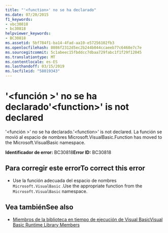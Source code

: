 ```yaml
---
title: "'<function>' no se ha declarado"
ms.date: 07/20/2015
f1_keywords:
- vbc30818
- bc30818
helpviewer_keywords:
- BC30818
ms.assetid: 5bf784f1-ba14-4fad-aa10-e57256102fb3
ms.openlocfilehash: 8086f2312d5ec2b244b044ccaeeb77c6468e7c7e
ms.sourcegitcommit: 5c1abeec15fbddcc7dbaa729fabc1f1f29f12045
ms.translationtype: MT
ms.contentlocale: es-ES
ms.lasthandoff: 03/15/2019
ms.locfileid: "58019343"
---
```

# <a name="function-is-not-declared"></a><span data-ttu-id="43f74-102">'\<función >' no se ha declarado</span><span class="sxs-lookup"><span data-stu-id="43f74-102">'\<function>' is not declared</span></span>
<span data-ttu-id="43f74-103">'\<función >' no se ha declarado.</span><span class="sxs-lookup"><span data-stu-id="43f74-103">'\<function>' is not declared.</span></span> <span data-ttu-id="43f74-104">La función se movió al espacio de nombres Microsoft.VisualBasic.</span><span class="sxs-lookup"><span data-stu-id="43f74-104">Function has moved to the Microsoft.VisualBasic namespace.</span></span>  
  
 <span data-ttu-id="43f74-105">**Identificador de error:** BC30818</span><span class="sxs-lookup"><span data-stu-id="43f74-105">**Error ID:** BC30818</span></span>  
  
## <a name="to-correct-this-error"></a><span data-ttu-id="43f74-106">Para corregir este error</span><span class="sxs-lookup"><span data-stu-id="43f74-106">To correct this error</span></span>  
  
-   <span data-ttu-id="43f74-107">Use la función adecuada del espacio de nombres `Microsoft.VisualBasic` .</span><span class="sxs-lookup"><span data-stu-id="43f74-107">Use the appropriate function from the `Microsoft.VisualBasic` namespace.</span></span>  
  
## <a name="see-also"></a><span data-ttu-id="43f74-108">Vea también</span><span class="sxs-lookup"><span data-stu-id="43f74-108">See also</span></span>

- [<span data-ttu-id="43f74-109">Miembros de la biblioteca en tiempo de ejecución de Visual Basic</span><span class="sxs-lookup"><span data-stu-id="43f74-109">Visual Basic Runtime Library Members</span></span>](../../visual-basic/language-reference/runtime-library-members.md)
